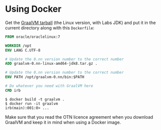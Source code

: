 # Using Docker

Get the [GraalVM tarball](using-graalvm.md) (the Linux version, with Labs JDK) and put it in
the current directory along with this `Dockerfile`:

```dockerfile
FROM oracle/oraclelinux:7

WORKDIR /opt
ENV LANG C.UTF-8

# Update the 0.nn version number to the correct number
ADD graalvm-0.nn-linux-amd64-jdk8.tar.gz .

# Update the 0.nn version number to the correct number
ENV PATH /opt/graalvm-0.nn/bin:$PATH

# Do whatever you need with GraalVM here
CMD irb
```

```
$ docker build -t graalvm .
$ docker run -it graalvm
irb(main):001:0> ...
```

Make sure that you read the OTN licence agreement when you download GraalVM and keep
it in mind when using a Docker image.
